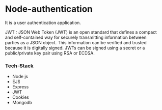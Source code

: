 # Node-authentication
 It is a user authentication application. 
 
 
 
 
 JWT : JSON Web Token (JWT) is an open standard that defines a compact and self-contained way for securely transmitting information between parties as a JSON object. This information can be verified and trusted because it is digitally signed. JWTs can be signed using a secret  or a public/private key pair using RSA or ECDSA.
### Tech-Stack
* Node js
* EJS
* Express
* JWT
* Cookies
* Mongodb
